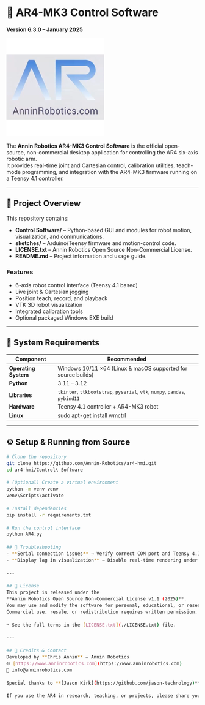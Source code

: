 # 🤖 AR4-MK3 Control Software  
**Version 6.3.0 – January 2025**

![AR4 Logo](Control%20Software/AR.png)

The **Annin Robotics AR4-MK3 Control Software** is the official open-source, non-commercial desktop application for controlling the AR4 six-axis robotic arm.  
It provides real-time joint and Cartesian control, calibration utilities, teach-mode programming, and integration with the AR4-MK3 firmware running on a Teensy 4.1 controller.

---

## 🧭 Project Overview
This repository contains:

- **Control Software/** – Python-based GUI and modules for robot motion, visualization, and communications.  
- **sketches/** – Arduino/Teensy firmware and motion-control code.  
- **LICENSE.txt** – Annin Robotics Open Source Non-Commercial License.  
- **README.md** – Project information and usage guide.

### Features
- 6-axis robot control interface (Teensy 4.1 based)  
- Live joint & Cartesian jogging  
- Position teach, record, and playback  
- VTK 3D robot visualization  
- Integrated calibration tools  
- Optional packaged Windows EXE build  

---

## 🧩 System Requirements
| Component | Recommended |
|------------|-------------|
| **Operating System** | Windows 10/11 ×64 (Linux & macOS supported for source builds) |
| **Python** | 3.11 – 3.12 |
| **Libraries** | `tkinter`, `ttkbootstrap`, `pyserial`, `vtk`, `numpy`, `pandas`, `pybind11` |
| **Hardware** | Teensy 4.1 controller + AR4-MK3 robot |
| **Linux** | sudo apt-get install wmctrl |


---

## ⚙️ Setup & Running from Source
```bash
# Clone the repository
git clone https://github.com/Annin-Robotics/ar4-hmi.git
cd ar4-hmi/Control\ Software

# (Optional) Create a virtual environment
python -m venv venv
venv\Scripts\activate

# Install dependencies
pip install -r requirements.txt

# Run the control interface
python AR4.py

## 🧠 Troubleshooting
- **Serial connection issues** → Verify correct COM port and Teensy 4.1 firmware version ≥ 6.3.  
- **Display lag in visualization** → Disable real-time rendering under *Settings → Viewer Options*.

---

## 📜 License
This project is released under the  
**Annin Robotics Open Source Non-Commercial License v1.1 (2025)**.  
You may use and modify the software for personal, educational, or research purposes **only**.  
Commercial use, resale, or redistribution requires written permission.

➡ See the full terms in the [LICENSE.txt](./LICENSE.txt) file.

---

## 🧾 Credits & Contact
Developed by **Chris Annin** – Annin Robotics  
🌐 [https://www.anninrobotics.com](https://www.anninrobotics.com)  
📧 info@anninrobotics.com  

Special thanks to **[Jason Kirk](https://github.com/jason-technology)** for major contributions to the control software architecture and project development.

If you use the AR4 in research, teaching, or projects, please share your work with the community!
